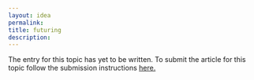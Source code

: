 ```yaml
---
layout: idea
permalink:
title: futuring
description:
---
```


The entry for this topic has yet to be written. To submit the article for this topic follow the submission instructions <a href="{{site.url}}{{site.baseurl}}/submissions-idea" target="_blank">here.</a>
